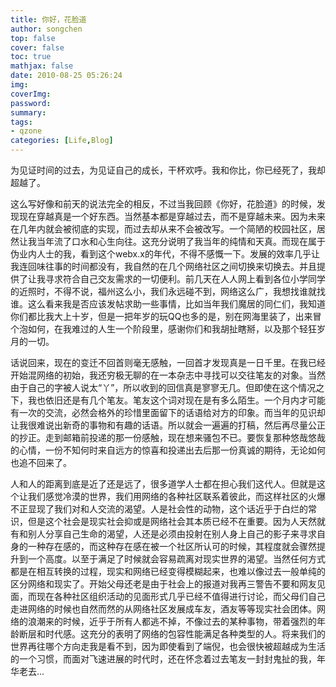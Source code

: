 ```yaml
---
title: 你好，花脸道
author: songchen
top: false
cover: false
toc: true
mathjax: false
date: 2010-08-25 05:26:24
img:
coverImg:
password:
summary:
tags:
- qzone
categories: [Life,Blog]
---
```


为见证时间的过去，为见证自己的成长，干杯欢呼。我和你比，你已经死了，我却超越了。

这么写好像和前天的说法完全的相反，不过当我回顾《你好，花脸道》的时候，发现现在穿越真是一个好东西。当然基本都是穿越过去，而不是穿越未来。因为未来在几年内就会被彻底的实现，而过去却从来不会被改写。一个简陋的校园社区，居然让我当年流了口水和心生向往。这充分说明了我当年的纯情和天真。而现在属于伪业内人士的我，看到这个webx.x的年代，不得不感慨一下。发展的效率几乎让我连回味往事的时间都没有，我自然的在几个网络社区之间切换来切换去。并且提供了让我寻求符合自己交友需求的一切便利。前几天在人人网上看到各位小学同学的近照时，不得不说，福州这么小，我们永远碰不到，网络这么广，我想找谁就找谁。这么看来我是否应该发帖求助一些事情，比如当年我们魔居的同仁们，我知道你们都比我大上十岁，但是一把年岁的玩QQ也多的是，别在网海里装了，出来冒个泡如何，在我难过的人生一个阶段里，感谢你们和我胡扯瞎掰，以及那个轻狂岁月的一切。

话说回来，现在的变迁不回首则毫无感触，一回首才发现真是一日千里。在我已经开始混网络的初始，我还穷极无聊的在一本杂志中寻找可以交往笔友的对象。当然由于自己的字被人说太“丫”，所以收到的回信真是寥寥无几。但即使在这个情况之下，我也依旧还是有几个笔友。笔友这个词对现在是有多么陌生。一个月内才可能有一次的交流，必然会格外的珍惜里面留下的话语给对方的印象。而当年的见识却让我很难说出新奇的事物和有趣的话语。所以就会一遍遍的打稿，然后再尽量公正的抄正。走到邮箱前投递的那一份感触，现在想来骚包不已。要恢复那种悠哉悠哉的心情，一份不知何时来自远方的惊喜和投递出去后那一份真诚的期待，无论如何也追不回来了。

人和人的距离到底是近了还是远了，很多道学人士都在担心我们这代人。但就是这个让我们感觉冷漠的世界，我们用网络的各种社区联系着彼此，而这样社区的火爆不正显现了我们对和人交流的渴望。人是社会性的动物，这个话近乎于白烂的常识，但是这个社会是现实社会抑或是网络社会其本质已经不在重要。因为人天然就有和别人分享自己生命的渴望，人还是必须由投射在别人身上自己的影子来寻求自身的一种存在感的，而这种存在感在被一个社区所认可的时候，其程度就会骤然提升到一个高度。以至于满足了时候就会容易疏离对现实世界的渴望。当然任何方式都是在相互转换的过程，现实和网络已经变得模糊起来，也难以像过去一般单纯的区分网络和现实了。开始父母还老是由于社会上的报道对我再三警告不要和网友见面，而现在各种社区组织活动的见面形式几乎已经不值得进行讨论，而父母们自己走进网络的时候也自然而然的从网络社区发展成车友，酒友等等现实社会团体。网络的浪潮来的时候，近乎于所有人都逃不掉，不像过去的某种事物，带着强烈的年龄断层和时代感。这充分的表明了网络的包容性能满足各种类型的人。将来我们的世界再往哪个方向走我是看不到，因为即使看到了端倪，也会很快被超越成为生活的一个习惯，而面对飞速进展的时代时，还在怀念着过去笔友一封封鬼扯的我，年华老去...
